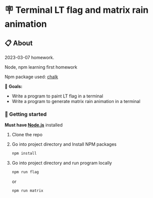 # 🪧 Terminal LT flag and matrix rain animation

## 📋 About

2023-03-07 homework.

Node, npm learning first homework

Npm package used: [chalk](https://www.npmjs.com/package/chalk)

🎯 **Goals:**

- Write a program to paint LT flag in a terminal
- Write a program to generate matrix rain animation in a terminal

### 🏁 Getting started

**Must have [Node.js](https://nodejs.org)** installed

1. Clone the repo
2. Go into project directory and Install NPM packages

   ```sh
   npm install
   ```

3. Go into project directory and run program locally

   ```sh
   npm run flag
   ```

   or

   ```sh
   npm run matrix
   ```
